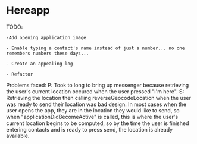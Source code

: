 Hereapp
=======

TODO:

	-Add opening application image
	
	- Enable typing a contact's name instead of just a number... no one remembers numbers these days...
	
	- Create an appealing log
	
	- Refactor


Problems faced:
	P: Took to long to bring up messenger because retrieving the user's current location occured when the user pressed "I'm here". 
	S: Retrieving the location then calling reverseGeocodeLocation when the user was ready to send their location was bad design. In most cases when the user opens the app, they are in the location they would like to send, so when "applicationDidBecomeActive" is called, this is where the user's current location begins to be computed, so by the time the user is finished entering contacts and is ready to press send, the location is already available.

